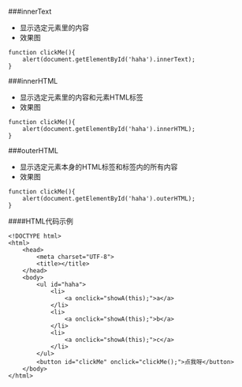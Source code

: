 ###innerText
* 显示选定元素里的内容
* 效果图

```
function clickMe(){
    alert(document.getElementById('haha').innerText);
}  
```

###innerHTML
* 显示选定元素里的内容和元素HTML标签
* 效果图

```
function clickMe(){
    alert(document.getElementById('haha').innerHTML);
}  
```

###outerHTML
* 显示选定元素本身的HTML标签和标签内的所有内容
* 效果图

```
function clickMe(){
    alert(document.getElementById('haha').outerHTML);
}  
```

####HTML代码示例
```
<!DOCTYPE html>
<html>
    <head>
        <meta charset="UTF-8">
        <title></title>
    </head>
    <body>
        <ul id="haha">
            <li>
                <a onclick="showA(this);">a</a>
            </li>
            <li>
                <a onclick="showA(this);">b</a>
            </li>
            <li>
                <a onclick="showA(this);">c</a>
            </li>
        </ul>
        <button id="clickMe" onclick="clickMe();">点我呀</button>
    </body>
</html>  
```
